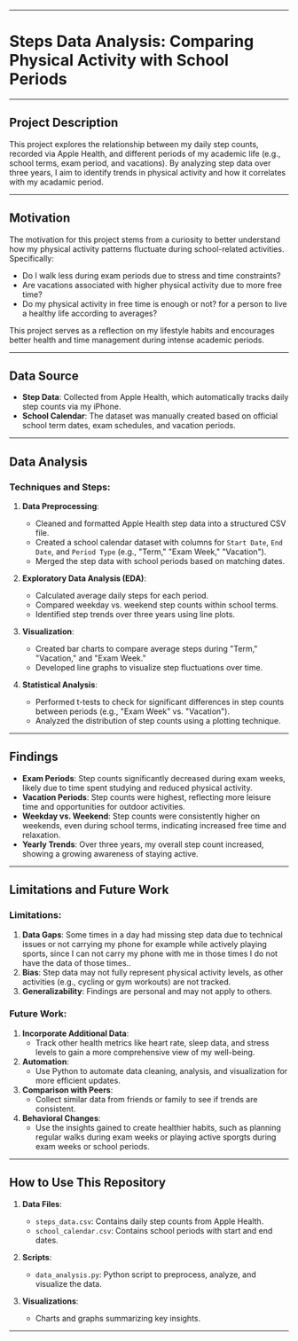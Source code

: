 
---

# Steps Data Analysis: Comparing Physical Activity with School Periods

---

## Project Description

This project explores the relationship between my daily step counts, recorded via Apple Health, and different periods of my academic life (e.g., school terms, exam period, and vacations). By analyzing step data over three years, I aim to identify trends in physical activity and how it correlates with my acadamic period.

---

## Motivation

The motivation for this project stems from a curiosity to better understand how my physical activity patterns fluctuate during school-related activities. Specifically:
- Do I walk less during exam periods due to stress and time constraints?
- Are vacations associated with higher physical activity due to more free time?
- Do my physical activity in free time is enough or not? for a person to live a healthy life according to averages?

This project serves as a reflection on my lifestyle habits and encourages better health and time management during intense academic periods.

---

## Data Source

- **Step Data**: Collected from Apple Health, which automatically tracks daily step counts via my iPhone.
- **School Calendar**: The dataset was manually created based on official school term dates, exam schedules, and vacation periods.

---

## Data Analysis

### Techniques and Steps:

1. **Data Preprocessing**:
   - Cleaned and formatted Apple Health step data into a structured CSV file.
   - Created a school calendar dataset with columns for `Start Date`, `End Date`, and `Period Type` (e.g., "Term," "Exam Week," "Vacation").
   - Merged the step data with school periods based on matching dates.

2. **Exploratory Data Analysis (EDA)**:
   - Calculated average daily steps for each period.
   - Compared weekday vs. weekend step counts within school terms.
   - Identified step trends over three years using line plots.

3. **Visualization**:
   - Created bar charts to compare average steps during "Term," "Vacation," and "Exam Week."
   - Developed line graphs to visualize step fluctuations over time.

4. **Statistical Analysis**:
   - Performed t-tests to check for significant differences in step counts between periods (e.g., "Exam Week" vs. "Vacation").
   - Analyzed the distribution of step counts using a plotting technique.

---

## Findings

- **Exam Periods**: Step counts significantly decreased during exam weeks, likely due to time spent studying and reduced physical activity.
- **Vacation Periods**: Step counts were highest, reflecting more leisure time and opportunities for outdoor activities.
- **Weekday vs. Weekend**: Step counts were consistently higher on weekends, even during school terms, indicating increased free time and relaxation.
- **Yearly Trends**: Over three years, my overall step count increased, showing a growing awareness of staying active.

---

## Limitations and Future Work

### Limitations:
1. **Data Gaps**: Some times in a day had missing step data due to technical issues or not carrying my phone for example while actively playing sports, since I can not carry my phone with me in those times I do not have the data of those times..
2. **Bias**: Step data may not fully represent physical activity levels, as other activities (e.g., cycling or gym workouts) are not tracked.
3. **Generalizability**: Findings are personal and may not apply to others.

### Future Work:
1. **Incorporate Additional Data**:
   - Track other health metrics like heart rate, sleep data, and stress levels to gain a more comprehensive view of my well-being.
2. **Automation**:
   - Use Python to automate data cleaning, analysis, and visualization for more efficient updates.
3. **Comparison with Peers**:
   - Collect similar data from friends or family to see if trends are consistent.
4. **Behavioral Changes**:
   - Use the insights gained to create healthier habits, such as planning regular walks during exam weeks or playing active sporgts during exam weeks or school periods.

---

## How to Use This Repository

1. **Data Files**:
   - `steps_data.csv`: Contains daily step counts from Apple Health.
   - `school_calendar.csv`: Contains school periods with start and end dates.

2. **Scripts**:
   - `data_analysis.py`: Python script to preprocess, analyze, and visualize the data.

3. **Visualizations**:
   - Charts and graphs summarizing key insights.

---

